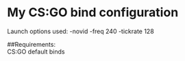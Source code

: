 # My CS:GO bind configuration
Launch options used: -novid -freq 240 -tickrate 128

##Requirements:  
CS:GO default binds
